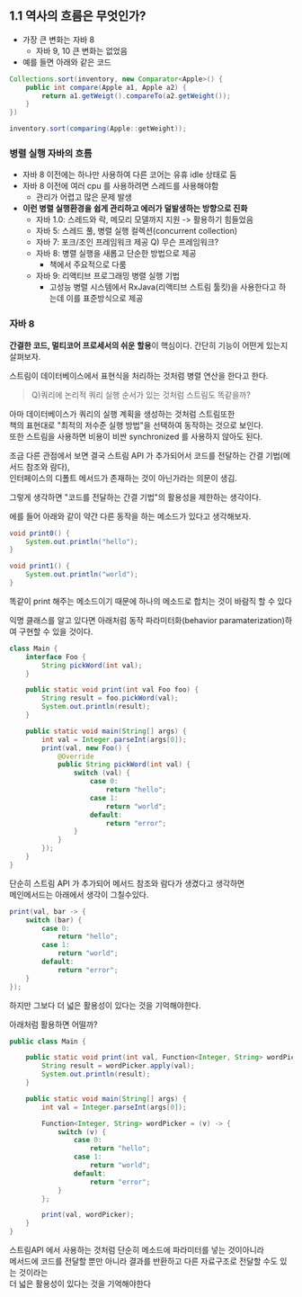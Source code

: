 ## 1.1 역사의 흐름은 무엇인가?

- 가장 큰 변화는 자바 8
  - 자바 9, 10 큰 변화는 없었음
- 예를 들면 아래와 같은 코드
```java
Collections.sort(inventory, new Comparator<Apple>() {
    public int compare(Apple a1, Apple a2) {
        return a1.getWeigt().compareTo(a2.getWeight());
    }
})
```
```java
inventory.sort(comparing(Apple::getWeight));
```

### 병렬 실행 자바의 흐름

- 자바 8 이전에는 하나만 사용하여 다른 코어는 유휴 idle 상태로 둠
- 자바 8 이전에 여러 cpu 를 사용하려면 스레드를 사용해야함
  - 관리가 어렵고 많은 문제 발생
- **이런 병렬 실행환경을 쉽게 관리하고 에러가 덜발생하는 방향으로 진화**
  - 자바 1.0: 스레드와 락, 메모리 모델까지 지원 -> 활용하기 힘들었음
  - 자바 5: 스레드 풀, 병렬 실행 컬렉션(concurrent collection)
  - 자바 7: 포크/조인 프레임워크 제공 Q) 무슨 프레임워크?
  - 자바 8: 병렬 실행을 새롭고 단순한 방법으로 제공
    - 책에서 주요적으로 다룸
  - 자바 9: 리액티브 프로그래밍 병렬 실행 기법
    - 고성능 병렬 시스템에서 RxJava(리액티브 스트림 툴킷)을 사용한다고 하는데 이를 표준방식으로 제공

### 자바 8

**간결한 코드, 멀티코어 프로세서의 쉬운 할용**이 핵심이다.
간단히 기능이 어떤게 있는지 살펴보자.

스트림이 데이터베이스에서 표현식을 처리하는 것처럼 병렬 연산을 한다고 한다.

> Q)쿼리에 논리적 쿼리 실행 순서가 있는 것처럼 스트림도 똑같을까?

아마 데이터베이스가 쿼리의 실행 계획을 생성하는 것처럼 스트림또한  
책의 표현대로 "최적의 저수준 실행 방법"을 선택하여 동작하는 것으로 보인다.   
또한 스트림을 사용하면 비용이 비싼 synchronized 를 사용하지 않아도 된다.   

조금 다른 관점에서 보면 결국 스트림 API 가 추가되어서 코드를 전달하는 간결 기법(메서드 참조와 람다),   
인터페이스의 디폴트 메서드가 존재하는 것이 아닌가라는 의문이 생김.

그렇게 생각하면 "코드를 전달하는 간결 기법"의 활용성을 제한하는 생각이다.

에를 들어 아래와 같이 약간 다른 동작을 하는 메소드가 있다고 생각해보자.
```java
void print0() {
    System.out.println("hello");
}

void print1() {
    System.out.println("world");
}
```
똑같이 print 해주는 메소드이기 때문에 하나의 메소드로 합치는 것이 바람직 할 수 있다

익명 클래스를 알고 있다면 아래처럼 동작 파라미터화(behavior paramaterization)하여 구현할 수 있을 것이다.
```java
class Main {
    interface Foo {
        String pickWord(int val);
    }

    public static void print(int val Foo foo) {
        String result = foo.pickWord(val);
        System.out.println(result);
    }

    public static void main(String[] args) {
        int val = Integer.parseInt(args[0]);
        print(val, new Foo() {
            @Override
            public String pickWord(int val) {
                switch (val) {
                    case 0:
                        return "hello";
                    case 1:
                        return "world";
                    default:
                        return "error";
                }
            }
        });
    }
}
```
단순히 스트림 API 가 추가되어 메서드 참조와 람다가 생겼다고 생각하면   
메인메서드는 아래에서 생각이 그칠수있다.

```java
print(val, bar -> {
    switch (bar) {
        case 0:
            return "hello";
        case 1:
            return "world";
        default:
            return "error";
    }
});

```

하지만 그보다 더 넓은 활용성이 있다는 것을 기억해야한다.

아래처럼 활용하면 어떨까?

```java
public class Main {

    public static void print(int val, Function<Integer, String> wordPicker) {
        String result = wordPicker.apply(val);
        System.out.println(result);
    }

    public static void main(String[] args) {
        int val = Integer.parseInt(args[0]);

        Function<Integer, String> wordPicker = (v) -> {
            switch (v) {
                case 0:
                    return "hello";
                case 1:
                    return "world";
                default:
                    return "error";
            }
        };

        print(val, wordPicker);
    }
}
```

스트림API 에서 사용하는 것처럼 단순히 메소드에 파라미터를 넣는 것이아니라  
메서드에 코드를 전달할 뿐만 아니라 결과를 반환하고 다른 자료구조로 전달할 수도 있는 것이라는  
더 넓은 활용성이 있다는 것을 기억해야한다




